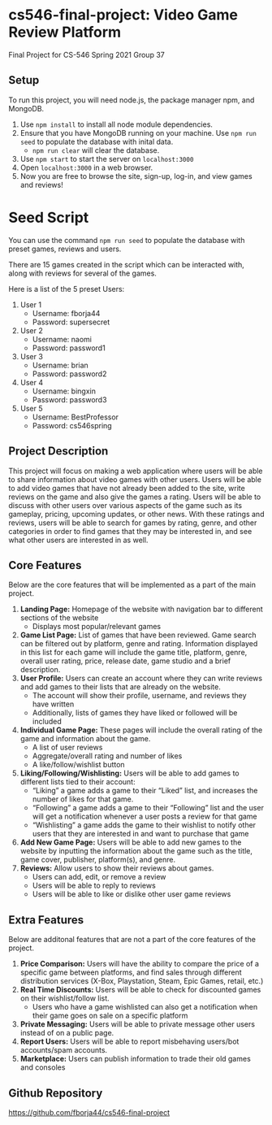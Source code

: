 # **cs546-final-project: Video Game Review Platform**
Final Project for CS-546 Spring 2021 Group 37

## Setup
To run this project, you will need node.js, the package manager npm, and MongoDB.
1. Use ```npm install``` to install all node module dependencies.
3. Ensure that you have MongoDB running on your machine. Use ```npm run seed``` to populate the database with inital data.
    - ```npm run clear``` will clear the database.
4. Use ```npm start``` to start the server on ```localhost:3000```
5. Open ```localhost:3000``` in a web browser.
6. Now you are free to browse the site, sign-up, log-in, and view games and reviews!

# Seed Script
You can use the command ```npm run seed``` to populate the database with preset games, reviews and users.

There are 15 games created in the script which can be interacted with, along with reviews for several of the games.

Here is a list of the 5 preset Users:
1. User 1
    - Username: fborja44
    - Password: supersecret
2. User 2
    - Username: naomi
    - Password: password1
2. User 3
    - Username: brian
    - Password: password2
2. User 4
    - Username: bingxin
    - Password: password3
2. User 5
    - Username: BestProfessor
    - Password: cs546spring

## Project Description
This project will focus on making a web application where users will be able to share information about video games with other users. Users will be able to add video games that have not already been added to the site, write reviews on the game and also give the games a rating. Users will be able to discuss with other users over various aspects of the game such as its gameplay, pricing, upcoming updates, or other news. With these ratings and reviews, users will be able to search for games by rating, genre, and other categories in order to find games that they may be interested in, and see what other users are interested in as well.

## Core Features
Below are the core features that will be implemented as a part of the main project.

1. **Landing Page:** Homepage of the website with navigation bar to different sections of the website
    - Displays most popular/relevant games
2. **Game List Page:** List of games that have been reviewed. 
Game search can be filtered out by platform, genre and rating.
Information displayed in this list for each game will include the game title, platform, genre, overall user rating, price, release date, game studio and a brief description.
3. **User Profile:** Users can create an account where they can write reviews and add games to their lists that are already on the website. 
    - The account will show their profile, username, and reviews they have written
    - Additionally, lists of games they have liked or followed will be included
4. **Individual Game Page:** These pages will include the overall rating of the game and information about the game.
    - A list of user reviews
    - Aggregate/overall rating and number of likes
    - A like/follow/wishlist button
5. **Liking/Following/Wishlisting:** Users will be able to add games to different lists tied to their account:
    - “Liking” a game adds a game to their “Liked” list, and increases the number of likes for that game.
    - “Following” a game adds a game to their “Following” list and the user will get a notification whenever a user posts a review for that game
    - “Wishlisting” a game adds the game to their wishlist to notify other users that they are interested in and want to purchase that game
6. **Add New Game Page:** Users will be able to add new games to the website by inputting the information about the game such as the title, game cover, publisher, platform(s), and genre.
7. **Reviews:** Allow users to show their reviews about games.
    - Users can add, edit, or remove a review
    - Users will be able to reply to reviews
    - Users will be able to like or dislike other user game reviews

## Extra Features
Below are additonal features that are not a part of the core features of the project.

1. **Price Comparison:** Users will have the ability to compare the price of a specific game between platforms, and find sales through different distribution services (X-Box, Playstation, Steam, Epic Games, retail, etc.)
2. **Real Time Discounts:** Users will be able to check for discounted games on their wishlist/follow list.
    - Users who have a game wishlisted can also get a notification when their game goes on sale on a specific platform
3. **Private Messaging:** Users will be able to private message other users instead of on a public page.
4. **Report Users:** Users will be able to report misbehaving users/bot accounts/spam accounts.
5. **Marketplace:** Users can publish information to trade their old games and consoles 

## Github Repository
https://github.com/fborja44/cs546-final-project
